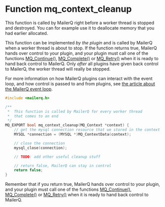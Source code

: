 # Function mq_context_cleanup

This function is called by MailerQ right before a worker thread is stopped and destroyed. You can for example use it to deallocate memory that you had earlier allocated.

This function can be implemented _by the plugin_ and is called by MailerQ when a worker thread is about to stop. If the function returns true, MailerQ hands over control to your plugin, and your plugin must call one of the functions [MQ_Continue()](copernica-docs:Mailerq/mq_continue), [MQ_Complete()](copernica-docs:Mailerq/mq_complete) or [MQ_Retry()](copernica-docs:Mailerq/mq_retry) when it is ready to hand back control to MailerQ. Only _after_ all plugins have given back control to MailerQ, the worker thread will really be stopped.

For more information on how MailerQ plugins can interact with the event loop, and how control is passed to and from plugins, see [the article about the MailerQ event loop](copernica-docs:Mailerq/eventloop).

````c
#include <mailerq.h>

/**
 *  This function is called by MailerQ for every worker thread
 *  that comes to an end
 */
MQ_EXPORT bool mq_context_cleanup(MQ_Context *context) {
    // get the mysql connection resource that we stored in the context
    MYSQL *connection = (MYSQL *)MQ_ContextData(context);

    // close the connection
    mysql_close(connection);

    // TODO: add other useful cleanup stuff

    // return false, MailerQ can stay in control
    return false;
}
````

Remember that if you return true, MailerQ hands over control to your plugin, and your plugin must call one of the functions [MQ_Continue()](copernica-docs:Mailerq/mq_continue), [MQ_Complete()](copernica-docs:Mailerq/mq_complete) or [MQ_Retry()](copernica-docs:Mailerq/mq_retry) when it is ready to hand back control to MailerQ.